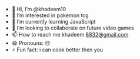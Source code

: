 - 👋 Hi, I’m @khadeem10
- 👀 I’m interested in pokemon tcg
- 🌱 I’m currently learning JavaScript 
- 💞️ I’m looking to collaborate on future video games
- 📫 How to reach me khadeem 8832@gmail.com
- 😄 Pronouns: 😒
- ⚡ Fun fact: i can cook better then you

<!---
khadeem10/khadeem10 is a ✨ special ✨ repository because its `README.md` (this file) appears on your GitHub profile.
You can click the Preview link to take a look at your changes.
--->
